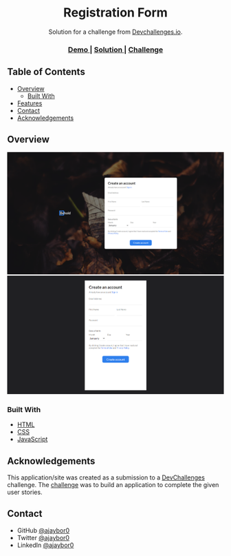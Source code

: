 <!-- Please update value in the {}  -->

<h1 align="center">Registration Form</h1>

<div align="center">
   Solution for a challenge from  <a href="http://devchallenges.io" target="_blank">Devchallenges.io</a>.
</div>

<div align="center">
  <h3>
    <a href="https://behold-registration-form.netlify.app/">
      Demo
    </a>
    <span> | </span>
    <a href="https://devchallenges.io/solutions/">
      Solution
    </a>
    <span> | </span>
    <a href="https://devchallenges.io/challenges/">
      Challenge
    </a>
  </h3>
</div>

<!-- TABLE OF CONTENTS -->

## Table of Contents

- [Overview](#overview)
  - [Built With](#built-with)
- [Features](#features)
- [Contact](#contact)
- [Acknowledgements](#acknowledgements)

<!-- OVERVIEW -->

## Overview

<img src="img/Screenshot-1.png" alt="registration form desktop view" > <img src="img/Screenshot-2.png" alt="registration mobile view">

### Built With

<!-- This section should list any major frameworks that you built your project using. Here are a few examples.-->

- [HTML](https://www.w3schools.com/html/)
- [CSS](https://www.w3schools.com/css/)
- [JavaScript](https://www.w3schools.com/js/default.asp)

## Acknowledgements

This application/site was created as a submission to a [DevChallenges](https://devchallenges.io/challenges) challenge. The [challenge](https://devchallenges.io/challenges/) was to build an application to complete the given user stories.

## Contact

- GitHub [@ajaybor0](https://github.com/ajaybor0)
- Twitter [@ajaybor0](https://twitter.com/ajaybor0)
- LinkedIn [@ajaybor0](https://www.linkedin.com/in/ajaybor0/)
